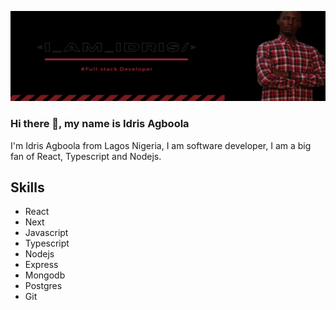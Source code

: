 
![I am GitHub Readme Generator's creator](https://github.com/agboolaidris/agboolaidris/blob/main/i_AM_idris.png?raw=true)
### Hi there 👋, my name is Idris Agboola
I'm Idris Agboola from Lagos Nigeria, I am software developer, I am a big fan of React, Typescript and Nodejs.

## Skills

- React
- Next
- Javascript
- Typescript
- Nodejs
- Express
- Mongodb
- Postgres
- Git







<!--
**agboolaidris/agboolaidris** is a ✨ _special_ ✨ repository because its `README.md` (this file) appears on your GitHub profile.

Here are some ideas to get you started:

- 🔭 I’m currently working on ...
- 🌱 I’m currently learning ...
- 👯 I’m looking to collaborate on ...
- 🤔 I’m looking for help with ...
- 💬 Ask me about ...
- 📫 How to reach me: ...
- 😄 Pronouns: ...
- ⚡ Fun fact: ...
-->
